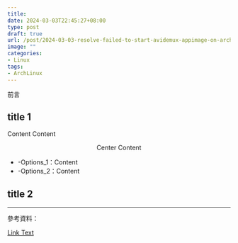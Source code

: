 ```yaml
---
title: 
date: 2024-03-03T22:45:27+08:00
type: post
draft: true
url: /post/2024-03-03-resolve-failed-to-start-avidemux-appimage-on-arch-linux
image: ""
categories:
- Linux
tags:
- ArchLinux
---
```


前言


## title 1

<span class="hl-blue">Content</span>
<span class="hl-red">Content</span>
<div style="text-align: center">Center Content</div>


* <span class="hl-green mono">-Options_1</span>：Content
* <span class="hl-green mono">-Options_2</span>：Content


## title 2

* * *

參考資料：

[Link Text](https://url)


